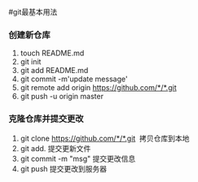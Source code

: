 #git最基本用法
### 创建新仓库
1. touch README.md
2. git init
3. git add README.md
4. git commit -m'update message'
5. git remote add origin https://github.com/*/*.git
6.  git push -u origin master
### 克隆仓库并提交更改
1. git clone https://github.com/*/*.git  拷贝仓库到本地
2. git add. 提交更新文件
3. git commit -m "msg" 提交更改信息
4. git push 提交更改到服务器
